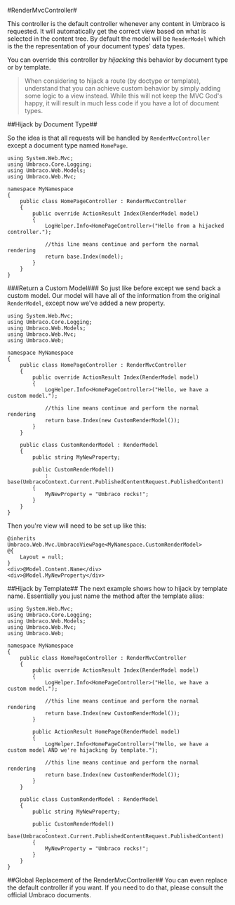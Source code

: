 #RenderMvcController#

This controller is the default controller whenever any content in Umbraco is requested.  It will automatically get the correct view based on what is selected in the content tree.  By default the model will be `RenderModel` which is the the representation of your document types' data types.

You can override this controller by *hijacking* this behavior by document type or by template.

>When considering to hijack a route (by doctype or template), understand that you can achieve custom behavior by simply adding some logic to a view instead.  While this will not keep the MVC God's happy, it will result in much less code if you have a lot of document types.

##Hijack by Document Type##

So the idea is that all requests will be handled by `RenderMvcController` except a document type named `HomePage`.

```
using System.Web.Mvc;
using Umbraco.Core.Logging;
using Umbraco.Web.Models;
using Umbraco.Web.Mvc;

namespace MyNamespace
{
    public class HomePageController : RenderMvcController
    {
        public override ActionResult Index(RenderModel model)
        {
            LogHelper.Info<HomePageController>("Hello from a hijacked controller.");

            //this line means continue and perform the normal rendering
            return base.Index(model);
        }
    }
}
```
###Return a Custom Model###
So just like before except we send back a custom model.  Our model will have all of the information from the original `RenderModel`, except now we've added a new property.

```
using System.Web.Mvc;
using Umbraco.Core.Logging;
using Umbraco.Web.Models;
using Umbraco.Web.Mvc;
using Umbraco.Web;

namespace MyNamespace
{
    public class HomePageController : RenderMvcController
    {
        public override ActionResult Index(RenderModel model)
        {
            LogHelper.Info<HomePageController>("Hello, we have a custom model.");

            //this line means continue and perform the normal rendering
            return base.Index(new CustomRenderModel());
        }
    }

    public class CustomRenderModel : RenderModel
    {
        public string MyNewProperty;

        public CustomRenderModel()
            : base(UmbracoContext.Current.PublishedContentRequest.PublishedContent)
        {
            MyNewProperty = "Umbraco rocks!";       
        }
    }
}
```

Then you're view will need to be set up like this:
```
@inherits Umbraco.Web.Mvc.UmbracoViewPage<MyNamespace.CustomRenderModel>
@{
    Layout = null;
}
<div>@Model.Content.Name</div>
<div>@Model.MyNewProperty</div>

```

##Hijack by Template##
The next example shows how to hijack by template name.  Essentially you just name the method after the template alias:

```
using System.Web.Mvc;
using Umbraco.Core.Logging;
using Umbraco.Web.Models;
using Umbraco.Web.Mvc;
using Umbraco.Web;

namespace MyNamespace
{
    public class HomePageController : RenderMvcController
    {
        public override ActionResult Index(RenderModel model)
        {
            LogHelper.Info<HomePageController>("Hello, we have a custom model.");

            //this line means continue and perform the normal rendering
            return base.Index(new CustomRenderModel());
        }

        public ActionResult HomePage(RenderModel model)
        {
            LogHelper.Info<HomePageController>("Hello, we have a custom model AND we're hijacking by template.");

            //this line means continue and perform the normal rendering
            return base.Index(new CustomRenderModel());
        }
    }

    public class CustomRenderModel : RenderModel
    {
        public string MyNewProperty;

        public CustomRenderModel()
            : base(UmbracoContext.Current.PublishedContentRequest.PublishedContent)
        {
            MyNewProperty = "Umbraco rocks!";       
        }
    }
}
```

##Global Replacement of the RenderMvcController##
You can even replace the default controller if you want.  If you need to do that, please consult the official Umbraco documents.